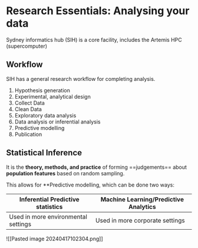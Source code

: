 # Research Essentials: Analysing your data

Sydney informatics hub (SIH) is a core facility, includes the Artemis HPC (supercomputer)

## Workflow

 SIH has a general research workflow for completing analysis.

1. Hypothesis generation
2. Experimental, analytical design
3. Collect Data
4. Clean Data
5. Exploratory data analysis
6. Data analysis or inferential analysis
7. Predictive modelling
8. Publication

## Statistical Inference

It is the **theory, methods, and practice** of forming ==judgements== about **population features** based on random sampling.

This allows for **Predictive modelling, which can be done two ways:

| Inferential Predictive statistics   | Machine Learning/Predictive Analytics |
| ----------------------------------- | ------------------------------------- |
| Used in more environmental settings | Used in more corporate settings       |

![[Pasted image 20240417102304.png]]